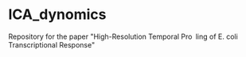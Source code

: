 # ICA_dynomics
Repository for the paper "High-Resolution Temporal Pro ling of E. coli Transcriptional Response"
